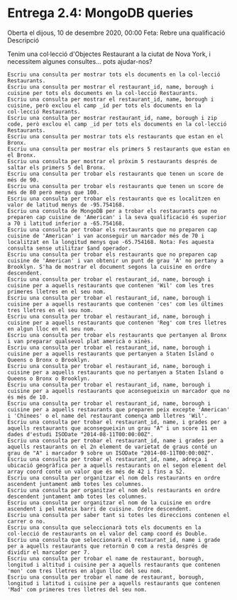 # Entrega 2.4: MongoDB queries
Oberta el dijous, 10 de desembre 2020, 00:00
Feta: Rebre una qualificació
Descripció

Tenim una col·lecció d'Objectes Restaurant a la ciutat de Nova York, i necessitem algunes consultes... pots ajudar-nos?

    Escriu una consulta per mostrar tots els documents en la col·lecció Restaurants.
    Escriu una consulta per mostrar el restaurant_id, name, borough i cuisine per tots els documents en la col·lecció Restaurants.
    Escriu una consulta per mostrar el restaurant_id, name, borough i cuisine, però exclou el camp _id per tots els documents en la col·lecció Restaurants.
    Escriu una consulta per mostrar restaurant_id, name, borough i zip code, però exclou el camp _id per tots els documents en la col·lecció Restaurants.
    Escriu una consulta per mostrar tots els restaurants que estan en el Bronx.
    Escriu una consulta per mostrar els primers 5 restaurants que estan en el Bronx.
    Escriu una consulta per mostrar el pròxim 5 restaurants després de saltar els primers 5 del Bronx.
    Escriu una consulta per trobar els restaurants que tenen un score de més de 90.
    Escriu una consulta per trobar els restaurants que tenen un score de més de 80 però menys que 100.
    Escriu una consulta per trobar els restaurants que es localitzen en valor de latitud menys de -95.754168.
    Escriu una consulta de MongoDB per a trobar els restaurants que no preparen cap cuisine de 'American' i la seva qualificació és superior a 70 i latitud inferior a -65.754168.
    Escriu una consulta per trobar els restaurants que no preparen cap cuisine de 'American' i van aconseguir un marcador més de 70 i localitzat en la longitud menys que -65.754168. Nota: Fes aquesta consulta sense utilitzar $and operador.
    Escriu una consulta per trobar els restaurants que no preparen cap cuisine de 'American' i van obtenir un punt de grau 'A' no pertany a Brooklyn. S'ha de mostrar el document segons la cuisine en ordre descendent.
    Escriu una consulta per trobar el restaurant_id, name, borough i cuisine per a aquells restaurants que contenen 'Wil' com les tres primeres lletres en el seu nom.
    Escriu una consulta per trobar el restaurant_id, name, borough i cuisine per a aquells restaurants que contenen 'ces' com les últimes tres lletres en el seu nom.
    Escriu una consulta per trobar el restaurant_id, name, borough i cuisine per a aquells restaurants que contenen 'Reg' com tres lletres en algun lloc en el seu nom.
    Escriu una consulta per trobar els restaurants que pertanyen al Bronx i van preparar qualsevol plat americà o xinès.
    Escriu una consulta per trobar el restaurant_id, name, borough i cuisine per a aquells restaurants que pertanyen a Staten Island o Queens o Bronx o Brooklyn.
    Escriu una consulta per trobar el restaurant_id, name, borough i cuisine per a aquells restaurants que no pertanyen a Staten Island o Queens o Bronx o Brooklyn.
    Escriu una consulta per trobar el restaurant_id, name, borough i cuisine per a aquells restaurants que aconsegueixin un marcador que no és més de 10.
    Escriu una consulta per trobar el restaurant_id, name, borough i cuisine per a aquells restaurants que preparen peix excepte 'American' i 'Chinees' o el name del restaurant comença amb lletres 'Wil'.
    Escriu una consulta per trobar el restaurant_id, name, i grades per a aquells restaurants que aconsegueixin un grau "A" i un score 11 en dades d'estudi ISODate "2014-08-11T00:00:00Z".
    Escriu una consulta per trobar el restaurant_id, name i grades per a aquells restaurants on el 2n element de varietat de graus conté un grau de "A" i marcador 9 sobre un ISODate "2014-08-11T00:00:00Z".
    Escriu una consulta per trobar el restaurant_id, name, adreça i ubicació geogràfica per a aquells restaurants on el segon element del array coord conté un valor que és més de 42 i fins a 52.
    Escriu una consulta per organitzar el nom dels restaurants en ordre ascendent juntament amb totes les columnes.
    Escriu una consulta per organitzar el nom dels restaurants en ordre descendent juntament amb totes les columnes.
    Escriu una consulta per organitzar el nom de la cuisine en ordre ascendent i pel mateix barri de cuisine. Ordre descendent.
    Escriu una consulta per saber tant si totes les direccions contenen el carrer o no.
    Escriu una consulta que seleccionarà tots els documents en la col·lecció de restaurants on el valor del camp coord és Double.
    Escriu una consulta que seleccionarà el restaurant_id, name i grade per a aquells restaurants que retornin 0 com a resta després de dividir el marcador per 7.
    Escriu una consulta per trobar el name de restaurant, borough, longitud i altitud i cuisine per a aquells restaurants que contenen 'mon' com tres lletres en algun lloc del seu nom.
    Escriu una consulta per trobar el name de restaurant, borough, longitud i latitud i cuisine per a aquells restaurants que contenen 'Mad' com primeres tres lletres del seu nom.
